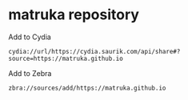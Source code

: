 # matruka repository

Add to Cydia
```
cydia://url/https://cydia.saurik.com/api/share#?source=https://matruka.github.io
```

Add to Zebra
```
zbra://sources/add/https://matruka.github.io
```